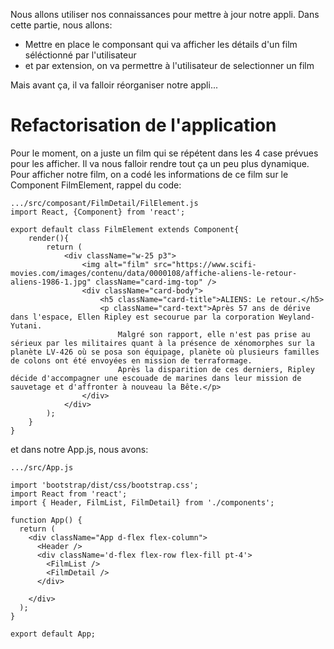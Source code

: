Nous allons utiliser nos connaissances pour mettre à jour notre appli. Dans cette partie, nous allons:

<ul>
  <li>Mettre en place le componsant qui va afficher les détails d'un film séléctionné par l'utilisateur</li>
  <li>et par extension, on va permettre à l'utilisateur de selectionner un film</li>
  </ul>

Mais avant ça, il va falloir réorganiser notre appli...

<h1>Refactorisation de l'application</h1>

Pour le moment, on a juste un film qui se répétent dans les 4 case prévues pour les afficher. Il va nous falloir rendre tout ça un peu plus dynamique. Pour afficher notre film, on a codé les informations de ce film sur le Component FilmElement, rappel du code:

```
.../src/composant/FilmDetail/FilElement.js
import React, {Component} from 'react';

export default class FilmElement extends Component{
    render(){
        return (
            <div className="w-25 p3">
                <img alt="film" src="https://www.scifi-movies.com/images/contenu/data/0000108/affiche-aliens-le-retour-aliens-1986-1.jpg" className="card-img-top" />
                <div className="card-body">
                    <h5 className="card-title">ALIENS: Le retour.</h5>
                    <p className="card-text">Après 57 ans de dérive dans l'espace, Ellen Ripley est secourue par la corporation Weyland-Yutani.
                        Malgré son rapport, elle n'est pas prise au sérieux par les militaires quant à la présence de xénomorphes sur la planète LV-426 où se posa son équipage, planète où plusieurs familles de colons ont été envoyées en mission de terraformage.
                        Après la disparition de ces derniers, Ripley décide d'accompagner une escouade de marines dans leur mission de sauvetage et d'affronter à nouveau la Bête.</p>
                </div>
            </div>
        );
    }
}
```

et dans notre App.js, nous avons:

```
.../src/App.js

import 'bootstrap/dist/css/bootstrap.css';
import React from 'react';
import { Header, FilmList, FilmDetail} from './components';

function App() {
  return (
    <div className="App d-flex flex-column">
      <Header />
      <div className='d-flex flex-row flex-fill pt-4'>
        <FilmList />
        <FilmDetail />
      </div>

    </div>
  );
}

export default App;
```



